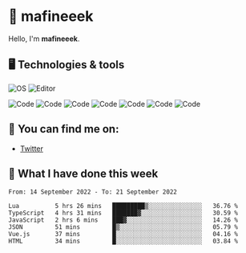 # 👋 mafineeek
Hello, I'm **mafineeek**.

## 🖥️ Technologies & tools

![OS](https://img.shields.io/badge/OS-Windows-informational?style=flat&logo=OS&logoColor=white&color=2bbc8a)
![Editor](https://img.shields.io/badge/Editor-VScode-informational?style=flat&logo=Editor&logoColor=white&color=2bbc8a)

![Code](https://img.shields.io/badge/Code-Typescript-informational?style=flat&logo=Code&logoColor=white&color=2bbc8a)
![Code](https://img.shields.io/badge/Code-Javascript-informational?style=flat&logo=Code&logoColor=white&color=2bbc8a)
![Code](https://img.shields.io/badge/Code-Nodejs-informational?style=flat&logo=Code&logoColor=white&color=2bbc8a)
![Code](https://img.shields.io/badge/Code-Typescript-informational?style=flat&logo=Code&logoColor=white&color=2bbc8a) 
![Code](https://img.shields.io/badge/Code-HTML-informational?style=flat&logo=Code&logoColor=white&color=2bbc8a)
![Code](https://img.shields.io/badge/Code-CSS-informational?style=flat&logo=Code&logoColor=white&color=2bbc8a)
![Code](https://img.shields.io/badge/Code-React-informational?style=flat&logo=Code&logoColor=white&color=2bbc8a)

## 👭 You can find me on:
- [Twitter](https://twitter.com/devmafineeek)

## 📰 What I have done this week
<!--START_SECTION:waka-->

```text
From: 14 September 2022 - To: 21 September 2022

Lua          5 hrs 26 mins   █████████▒░░░░░░░░░░░░░░░   36.76 %
TypeScript   4 hrs 31 mins   ███████▓░░░░░░░░░░░░░░░░░   30.59 %
JavaScript   2 hrs 6 mins    ███▓░░░░░░░░░░░░░░░░░░░░░   14.26 %
JSON         51 mins         █▒░░░░░░░░░░░░░░░░░░░░░░░   05.79 %
Vue.js       37 mins         █░░░░░░░░░░░░░░░░░░░░░░░░   04.16 %
HTML         34 mins         █░░░░░░░░░░░░░░░░░░░░░░░░   03.84 %
```

<!--END_SECTION:waka-->
